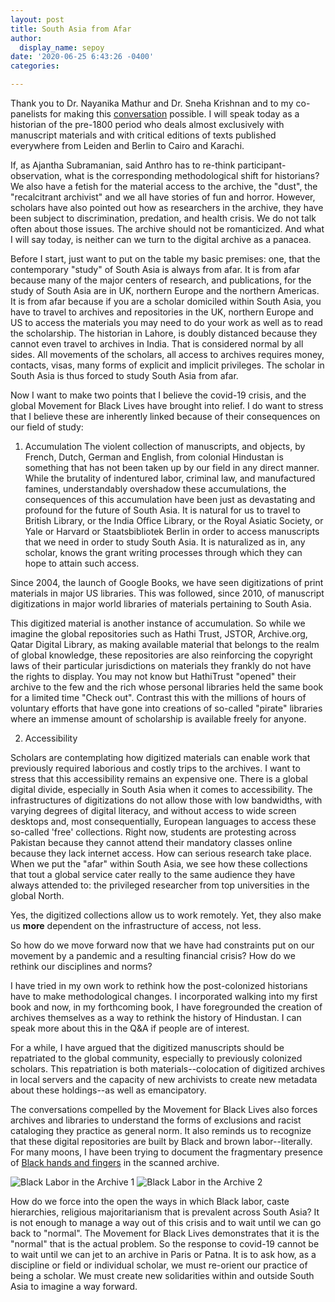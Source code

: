 ```yaml
---
layout: post
title: South Asia from Afar
author:
  display_name: sepoy
date: '2020-06-25 6:43:26 -0400'
categories:

---
```


Thank you to Dr. Nayanika Mathur and Dr. Sneha Krishnan and to my co-panelists for making this [conversation](https://www.area-studies.ox.ac.uk/event/south-asia-from-afar) possible. I will speak today as a historian of the pre-1800 period who deals almost exclusively with manuscript materials and with critical editions of texts published everywhere from Leiden and Berlin to Cairo and Karachi.

If, as Ajantha Subramanian, said Anthro has to re-think participant-observation, what is the corresponding methodological shift for historians? We also have a fetish for the material access to the archive, the "dust", the "recalcitrant archivist" and we all have stories of fun and horror. However, scholars have also pointed out how as researchers in the archive, they have been subject to discrimination, predation, and health crisis. We do not talk often about those issues. The archive should not be romanticized. And what I will say today, is neither can we turn to the digital archive as a panacea.

Before I start, just want to put on the table my basic premises: one, that the contemporary "study" of South Asia is always from afar. It is from afar because many of the major centers of research, and publications, for the study of South Asia are in UK, northern Europe and the northern Americas. It is from afar because if you are a scholar domiciled within South Asia, you have to travel to archives and repositories in the UK, northern Europe and US to access the materials you may need to do your work as well as to read the scholarship. The historian in Lahore, is doubly distanced because they cannot even travel to archives in India. That is considered normal by all sides. All movements of the scholars, all access to archives requires money, contacts, visas, many forms of explicit and implicit privileges. The scholar in South Asia is thus forced to study South Asia from afar.

Now I want to make two points that I believe the covid-19 crisis, and the global Movement for Black Lives have brought into relief. I do want to stress that I believe these are inherently linked because of their consequences on our field of study:

1. Accumulation
The violent collection of manuscripts, and objects, by French, Dutch, German and English, from colonial Hindustan is something that has not been taken up by our field in any direct manner. While the brutality of indentured labor, criminal law, and manufactured famines, understandably overshadow these accumulations, the consequences of this accumulation have been just as devastating and profound for the future of South Asia. It is natural for us to travel to British Library, or the India Office Library, or the Royal Asiatic Society, or Yale or Harvard or Staatsbibliotek Berlin in order to access manuscripts that we need in order to study South Asia. It is naturalized as in, any scholar, knows the grant writing processes through which they can hope to attain such access.

Since 2004, the launch of Google Books, we have seen digitizations of print materials in major US libraries. This was followed, since 2010, of manuscript digitizations in major world libraries of materials pertaining to South Asia.

This digitized material is another instance of accumulation. So while we imagine the global repositories such as Hathi Trust, JSTOR, Archive.org, Qatar Digital Library, as making available material that belongs to the realm of global knowledge, these repositories are also reinforcing the copyright laws of their particular jurisdictions on materials they frankly do not have the rights to display. You may not know but HathiTrust "opened" their archive to the few and the rich whose personal libraries held the same book for a limited time "Check out". Contrast this with the millions of hours of voluntary efforts that have gone into creations of so-called "pirate" libraries where an immense amount of scholarship is available freely for anyone.

2. Accessibility

Scholars are contemplating how digitized materials can enable work that previously required laborious and costly trips to the archives. I want to stress that this accessibility remains an expensive one. There is a global digital divide, especially in South Asia when it comes to accessibility. The infrastructures of digitizations do not allow those with low bandwidths, with varying degrees of digital literacy, and without access to wide screen desktops and, most consequentially, European languages to access these so-called 'free' collections. Right now, students are protesting across Pakistan because they cannot attend their mandatory classes online because they lack internet access. How can serious research take place. When we put the "afar" within South Asia, we see how these collections that tout a global service cater really to the same audience they have always attended to: the privileged researcher from top universities in the global North.

Yes, the digitized collections allow us to work remotely. Yet, they also make us **more** dependent on the infrastructure of access, not less.

So how do we move forward now that we have had constraints put on our movement by a pandemic and a resulting financial crisis? How do we rethink our disciplines and norms?

I have tried in my own work to rethink how the post-colonized historians have to make methodological changes. I incorporated walking into my first book and now, in my forthcoming book, I have foregrounded the creation of archives themselves as a way to rethink the history of Hindustan. I can speak more about this in the Q&A if people are of interest.

For a while, I have argued that the digitized manuscripts should be repatriated to the global community, especially to previously colonized scholars. This repatriation is both materials--colocation of digitized archives in local servers and the capacity of new archivists to create new metadata about these holdings--as well as emancipatory.

The conversations compelled by the Movement for Black Lives also forces archives and libraries to understand the forms of exclusions and racist cataloging they practice as general norm. It also reminds us to recognize that these digital repositories are built by Black and brown labor--literally. For many moons, I have been trying to document the fragmentary presence of [Black hands and fingers](https://twitter.com/sepoy/status/897499848873623552) in the scanned archive.

![Black Labor in the Archive 1]({{site.baseurl}}/img/uploads/2020/Blacklabor1.jpeg)
![Black Labor in the Archive 2]({{site.baseurl}}/img/uploads/2020/Blacklabor2.jpeg)

How do we force into the open the ways in which Black labor, caste hierarchies, religious majoritarianism that is prevalent across South Asia? It is not enough to manage a way out of this crisis and to wait until we can go back to "normal". The Movement for Black Lives demonstrates that it is the "normal" that is the actual problem. So the response to covid-19 cannot be to wait until we can jet to an archive in Paris or Patna. It is to ask how, as a discipline or field or individual scholar, we must re-orient our practice of being a scholar. We must create new solidarities within and outside South Asia to imagine a way forward.
